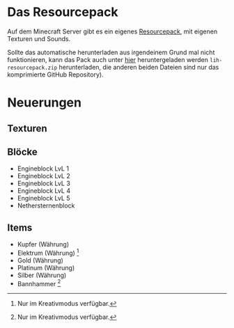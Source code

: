 # Das Resourcepack

Auf dem Minecraft Server gibt es ein eigenes [Resourcepack](https://github.com/pr0LebenImHolz/LiH-Resourcepack "Leben im Holz Resourcepack"), mit eigenen Texturen und Sounds.

Sollte das automatische herunterladen aus irgendeinem Grund mal nicht funktionieren, kann das Pack auch unter [hier](https://github.com/pr0LebenImHolz/LiH-Resourcepack/releases/tag/latest "Leben im Holz Resourcepack » Latest Release") heruntergeladen werden `lih-resourcepack.zip` herunterladen, die anderen beiden Dateien sind nur das komprimierte GitHub Repository).

# Neuerungen

## Texturen

## Blöcke

- Engineblock LvL 1
- Engineblock LvL 2
- Engineblock LvL 3
- Engineblock LvL 4
- Engineblock LvL 5
- Nethersternenblock

## Items

- Kupfer (Währung)
- Elektrum (Währung) [^1]
- Gold (Währung)
- Platinum (Währung)
- Silber (Währung)
- Bannhammer [^1]

[^1]: Nur im Kreativmodus verfügbar.